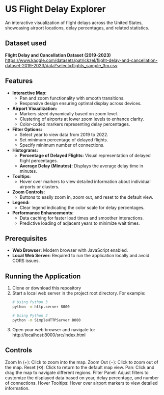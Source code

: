 # US Flight Delay Explorer

An interactive visualization of flight delays across the United States, showcasing airport locations, delay percentages, and related statistics.
## Dataset used

**Flight Delay and Cancellation Dataset (2019-2023)**
https://www.kaggle.com/datasets/patrickzel/flight-delay-and-cancellation-dataset-2019-2023/data?select=flights_sample_3m.csv

## Features
- **Interactive Map:**
  - Pan and zoom functionality with smooth transitions.
  - Responsive design ensuring optimal display across devices.
- **Airport Visualization:**
  - Markers sized dynamically based on zoom level.
  - Clustering of airports at lower zoom levels to enhance clarity.
  - Color-coded markers representing delay percentages.
- **Filter Options:**
  - Select year to view data from 2019 to 2022.
  - Set minimum percentage of delayed flights.
  - Specify minimum number of connections.
- **Histograms:**
  - **Percentage of Delayed Flights:** Visual representation of delayed flight percentages.
  - **Average Delay (Minutes):** Displays the average delay time in minutes.
- **Tooltips:**
  - Hover over markers to view detailed information about individual airports or clusters.
- **Zoom Controls:**
  - Buttons to easily zoom in, zoom out, and reset to the default view.
- **Legend:**
  - Clear legend indicating the color scale for delay percentages.
- **Performance Enhancements:**
  - Data caching for faster load times and smoother interactions.
  - Predictive loading of adjacent years to minimize wait times.

## Prerequisites
- **Web Browser:** Modern browser with JavaScript enabled.
- **Local Web Server:** Required to run the application locally and avoid CORS issues.

## Running the Application

1. Clone or download this repository
2. Start a local web server in the project root directory. For example:
   ```bash
   # Using Python 3
   python -m http.server 8000

   # Using Python 2
   python -m SimpleHTTPServer 8000
3. Open your web browser and navigate to:
http://localhost:8000/src/index.html

## Controls
Zoom In (+): Click to zoom into the map.
Zoom Out (−): Click to zoom out of the map.
Reset (⟲): Click to return to the default map view.
Pan: Click and drag the map to navigate different regions.
Filter Panel: Adjust filters to customize the displayed data based on year, delay percentage, and number of connections.
Hover Tooltips: Hover over airport markers to view detailed information.
